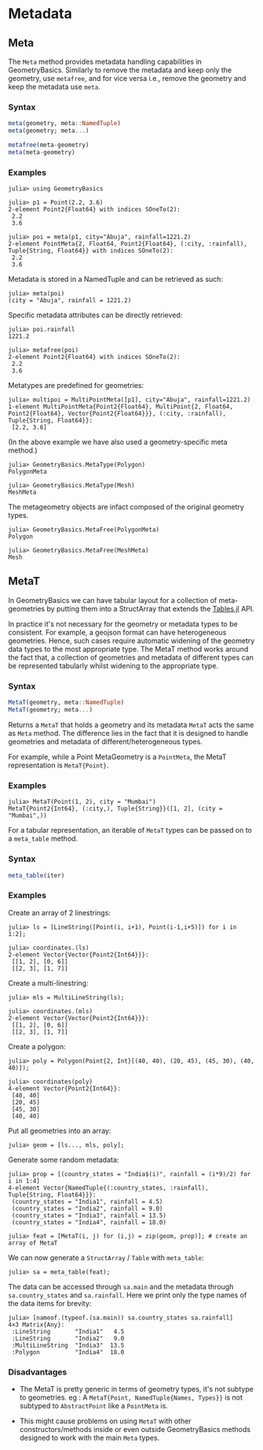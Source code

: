 # Metadata

## Meta

The `Meta` method provides metadata handling capabilities in GeometryBasics.
Similarly to remove the metadata and keep only the geometry, use `metafree`, and
for vice versa i.e., remove the geometry and keep the metadata use `meta`.

### Syntax

```julia
meta(geometry, meta::NamedTuple)
meta(geometry; meta...)

metafree(meta-geometry)
meta(meta-geometry)
```

### Examples

```jldoctest meta
julia> using GeometryBasics

julia> p1 = Point(2.2, 3.6)
2-element Point2{Float64} with indices SOneTo(2):
 2.2
 3.6

julia> poi = meta(p1, city="Abuja", rainfall=1221.2)
2-element PointMeta{2, Float64, Point2{Float64}, (:city, :rainfall), Tuple{String, Float64}} with indices SOneTo(2):
 2.2
 3.6
```

Metadata is stored in a NamedTuple and can be retrieved as such:

```jldoctest meta
julia> meta(poi)
(city = "Abuja", rainfall = 1221.2)
```

Specific metadata attributes can be directly retrieved:

```jldoctest meta
julia> poi.rainfall
1221.2

julia> metafree(poi)
2-element Point2{Float64} with indices SOneTo(2):
 2.2
 3.6
```

Metatypes are predefined for geometries:

```jldoctest meta
julia> multipoi = MultiPointMeta([p1], city="Abuja", rainfall=1221.2)
1-element MultiPointMeta{Point2{Float64}, MultiPoint{2, Float64, Point2{Float64}, Vector{Point2{Float64}}}, (:city, :rainfall), Tuple{String, Float64}}:
 [2.2, 3.6]
```

(In the above example we have also used a geometry-specific meta method.)

```jldoctest meta
julia> GeometryBasics.MetaType(Polygon)
PolygonMeta

julia> GeometryBasics.MetaType(Mesh)
MeshMeta
```

The metageometry objects are infact composed of the original geometry types.

```jldoctest meta
julia> GeometryBasics.MetaFree(PolygonMeta)
Polygon

julia> GeometryBasics.MetaFree(MeshMeta)
Mesh
```

## MetaT

In GeometryBasics we can have tabular layout for a collection of meta-geometries
by putting them into a StructArray that extends the [Tables.jl](https://github.com/JuliaData/Tables.jl) API.

In practice it's not necessary for the geometry or metadata types to be consistent.
For example, a geojson format can have heterogeneous geometries. Hence, such cases require
automatic widening of the geometry data types to the most appropriate type.
The MetaT method works around the fact that, a collection of geometries and metadata
of different types can be represented tabularly whilst widening to the appropriate type.

### Syntax

```julia
MetaT(geometry, meta::NamedTuple)
MetaT(geometry; meta...)
```
Returns a `MetaT` that holds a geometry and its metadata `MetaT` acts the same as `Meta` method.
The difference lies in the fact that it is designed to handle geometries and metadata of different/heterogeneous types.

For example, while a Point MetaGeometry is a `PointMeta`, the MetaT representation is `MetaT{Point}`.

### Examples

```jldoctest meta
julia> MetaT(Point(1, 2), city = "Mumbai")
MetaT{Point2{Int64}, (:city,), Tuple{String}}([1, 2], (city = "Mumbai",))
```

For a tabular representation, an iterable of `MetaT` types can be passed on to a `meta_table` method.

### Syntax

```julia
meta_table(iter)
```

### Examples

 Create an array of 2 linestrings:

```jldoctest meta
julia> ls = [LineString([Point(i, i+1), Point(i-1,i+5)]) for i in 1:2];

julia> coordinates.(ls)
2-element Vector{Vector{Point2{Int64}}}:
 [[1, 2], [0, 6]]
 [[2, 3], [1, 7]]
```

Create a multi-linestring:

```jldoctest meta
julia> mls = MultiLineString(ls);

julia> coordinates.(mls)
2-element Vector{Vector{Point2{Int64}}}:
 [[1, 2], [0, 6]]
 [[2, 3], [1, 7]]
```

Create a polygon:

```jldoctest meta
julia> poly = Polygon(Point{2, Int}[(40, 40), (20, 45), (45, 30), (40, 40)]);

julia> coordinates(poly)
4-element Vector{Point2{Int64}}:
 [40, 40]
 [20, 45]
 [45, 30]
 [40, 40]
```

Put all geometries into an array:

```jldoctest meta
julia> geom = [ls..., mls, poly];
```

Generate some random metadata:

```jldoctest meta
julia> prop = [(country_states = "India$(i)", rainfall = (i*9)/2) for i in 1:4]
4-element Vector{NamedTuple{(:country_states, :rainfall), Tuple{String, Float64}}}:
 (country_states = "India1", rainfall = 4.5)
 (country_states = "India2", rainfall = 9.0)
 (country_states = "India3", rainfall = 13.5)
 (country_states = "India4", rainfall = 18.0)

julia> feat = [MetaT(i, j) for (i,j) = zip(geom, prop)]; # create an array of MetaT
```

We can now generate a `StructArray` / `Table` with `meta_table`:

```jldoctest meta
julia> sa = meta_table(feat);
```

The data can be accessed through `sa.main` and the metadata through
`sa.country_states` and `sa.rainfall`. Here we print only the type names of the
data items for brevity:

```jldoctest meta
julia> [nameof.(typeof.(sa.main)) sa.country_states sa.rainfall]
4×3 Matrix{Any}:
 :LineString       "India1"   4.5
 :LineString       "India2"   9.0
 :MultiLineString  "India3"  13.5
 :Polygon          "India4"  18.0
```

### Disadvantages

 * The MetaT is pretty generic in terms of geometry types, it's not subtype to
   geometries. eg : A `MetaT{Point, NamedTuple{Names, Types}}` is not subtyped to
   `AbstractPoint` like a `PointMeta` is.

 * This might cause problems on using `MetaT` with other constructors/methods
   inside or even outside GeometryBasics methods designed to work with the main `Meta` types.
